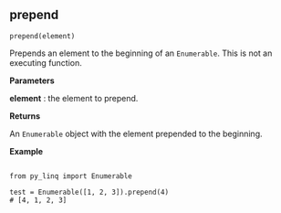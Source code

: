 ## prepend

`prepend(element)`

Prepends an element to the beginning of an `Enumerable`. This is not an executing function.

**Parameters**

__element__ : the element to prepend.

**Returns**

An `Enumerable` object with the element prepended to the beginning.

**Example**

<pre><code>
from py_linq import Enumerable

test = Enumerable([1, 2, 3]).prepend(4)
# [4, 1, 2, 3]
</code></pre>